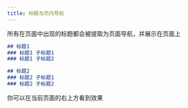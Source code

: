```yaml
---
title: 标题与页内导航
---
```


所有在页面中出现的标题都会被提取为页面导航，并展示在页面上

```md live
## 标题1
### 标题1 子标题1
### 标题1 子标题2

## 标题2
### 标题2 子标题1
### 标题2 子标题2
```

你可以在当前页面的右上方看到效果
